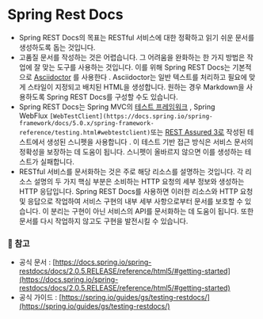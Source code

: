 # Spring Rest Docs
- Spring REST Docs의 목표는 RESTful 서비스에 대한 정확하고 읽기 쉬운 문서를 생성하도록 돕는 것입니다.
- 고품질 문서를 작성하는 것은 어렵습니다. 그 어려움을 완화하는 한 가지 방법은 작업에 잘 맞는 도구를 사용하는 것입니다. 이를 위해 Spring REST Docs는 기본적으로 [Asciidoctor](https://asciidoctor.org/) 를 사용한다 . Asciidoctor는 일반 텍스트를 처리하고 필요에 맞게 스타일이 지정되고 배치된 HTML을 생성합니다. 원하는 경우 Markdown을 사용하도록 Spring REST Docs를 구성할 수도 있습니다.
- Spring REST Docs는 Spring MVC의 [테스트 프레임워크](https://docs.spring.io/spring-framework/docs/5.0.x/spring-framework-reference/testing.html#spring-mvc-test-framework) , Spring WebFlux `[WebTestClient](https://docs.spring.io/spring-framework/docs/5.0.x/spring-framework-reference/testing.html#webtestclient)`또는 [REST Assured 3로](http://rest-assured.io/) 작성된 테스트에서 생성된 스니펫을 사용합니다 . 이 테스트 기반 접근 방식은 서비스 문서의 정확성을 보장하는 데 도움이 됩니다. 스니펫이 올바르지 않으면 이를 생성하는 테스트가 실패합니다.
- RESTful 서비스를 문서화하는 것은 주로 해당 리소스를 설명하는 것입니다. 각 리소스 설명의 두 가지 핵심 부분은 소비하는 HTTP 요청의 세부 정보와 생성하는 HTTP 응답입니다. Spring REST Docs를 사용하면 이러한 리소스와 HTTP 요청 및 응답으로 작업하여 서비스 구현의 내부 세부 사항으로부터 문서를 보호할 수 있습니다. 이 분리는 구현이 아닌 서비스의 API를 문서화하는 데 도움이 됩니다. 또한 문서를 다시 작업하지 않고도 구현을 발전시킬 수 있습니다.

### 📗 참고

- 공식 문서 : [https://docs.spring.io/spring-restdocs/docs/2.0.5.RELEASE/reference/html5/#getting-started](https://docs.spring.io/spring-restdocs/docs/2.0.5.RELEASE/reference/html5/#getting-started)
- 공식 가이드 : [https://spring.io/guides/gs/testing-restdocs/](https://spring.io/guides/gs/testing-restdocs/)